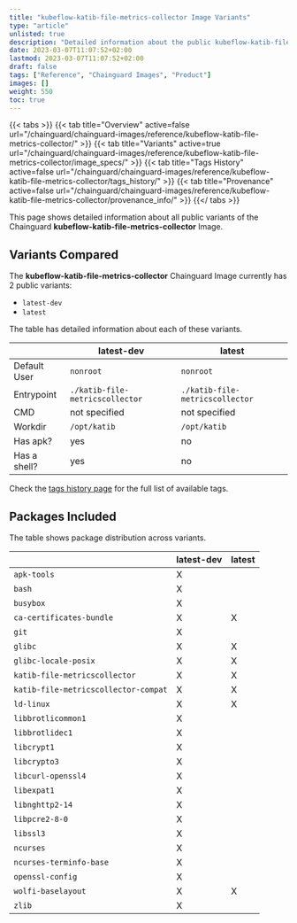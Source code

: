 ```yaml
---
title: "kubeflow-katib-file-metrics-collector Image Variants"
type: "article"
unlisted: true
description: "Detailed information about the public kubeflow-katib-file-metrics-collector Chainguard Image variants"
date: 2023-03-07T11:07:52+02:00
lastmod: 2023-03-07T11:07:52+02:00
draft: false
tags: ["Reference", "Chainguard Images", "Product"]
images: []
weight: 550
toc: true
---
```


{{< tabs >}}
{{< tab title="Overview" active=false url="/chainguard/chainguard-images/reference/kubeflow-katib-file-metrics-collector/" >}}
{{< tab title="Variants" active=true url="/chainguard/chainguard-images/reference/kubeflow-katib-file-metrics-collector/image_specs/" >}}
{{< tab title="Tags History" active=false url="/chainguard/chainguard-images/reference/kubeflow-katib-file-metrics-collector/tags_history/" >}}
{{< tab title="Provenance" active=false url="/chainguard/chainguard-images/reference/kubeflow-katib-file-metrics-collector/provenance_info/" >}}
{{</ tabs >}}

This page shows detailed information about all public variants of the Chainguard **kubeflow-katib-file-metrics-collector** Image.

## Variants Compared
The **kubeflow-katib-file-metrics-collector** Chainguard Image currently has 2 public variants: 

- `latest-dev`
- `latest`

The table has detailed information about each of these variants.

|              | latest-dev                      | latest                          |
|--------------|---------------------------------|---------------------------------|
| Default User | `nonroot`                       | `nonroot`                       |
| Entrypoint   | `./katib-file-metricscollector` | `./katib-file-metricscollector` |
| CMD          | not specified                   | not specified                   |
| Workdir      | `/opt/katib`                    | `/opt/katib`                    |
| Has apk?     | yes                             | no                              |
| Has a shell? | yes                             | no                              |

Check the [tags history page](/chainguard/chainguard-images/reference/kubeflow-katib-file-metrics-collector/tags_history/) for the full list of available tags.

## Packages Included
The table shows package distribution across variants.

|                                      | latest-dev | latest |
|--------------------------------------|------------|--------|
| `apk-tools`                          | X          |        |
| `bash`                               | X          |        |
| `busybox`                            | X          |        |
| `ca-certificates-bundle`             | X          | X      |
| `git`                                | X          |        |
| `glibc`                              | X          | X      |
| `glibc-locale-posix`                 | X          | X      |
| `katib-file-metricscollector`        | X          | X      |
| `katib-file-metricscollector-compat` | X          | X      |
| `ld-linux`                           | X          | X      |
| `libbrotlicommon1`                   | X          |        |
| `libbrotlidec1`                      | X          |        |
| `libcrypt1`                          | X          |        |
| `libcrypto3`                         | X          |        |
| `libcurl-openssl4`                   | X          |        |
| `libexpat1`                          | X          |        |
| `libnghttp2-14`                      | X          |        |
| `libpcre2-8-0`                       | X          |        |
| `libssl3`                            | X          |        |
| `ncurses`                            | X          |        |
| `ncurses-terminfo-base`              | X          |        |
| `openssl-config`                     | X          |        |
| `wolfi-baselayout`                   | X          | X      |
| `zlib`                               | X          |        |

